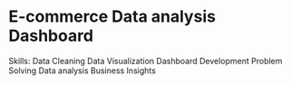 # E-commerce Data analysis Dashboard

Skills:
  Data Cleaning
  Data Visualization
  Dashboard Development
  Problem Solving
  Data analysis
  Business Insights
